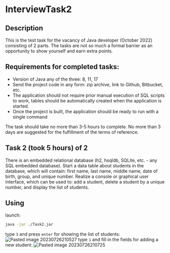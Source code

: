 # InterviewTask2
## Description
This is the test task for the vacancy of Java developer (October 2022) consisting of 2 parts.
The tasks are not so much a formal barrier as an opportunity to show yourself and earn extra points.

## Requirements for completed tasks:
  - Version of Java any of the three: 8, 11, 17
  - Send the project code in any form: zip archive, link to Github, Bitbucket, etc.
  - The application should not require prior manual execution of SQL scripts to work, tables should be automatically created when the application is started.
  - Once the project is built, the application should be ready to run with a single command

The task should take no more than 3-5 hours to complete.
No more than 3 days are suggested for the fulfillment of the terms of reference.

## Task 2 (took 5 hours) of 2
There is an embedded relational database (h2, hsqldb, SQLite, etc. - any SQL embedded database). Start a data table about students in the database, which will contain: first name, last name, middle name, date of birth, group, and unique number.
Realize a console or graphical user interface, which can be used to: add a student, delete a student by a unique number, and display the list of students.

## Using
launch:
```bash
java -jar ./Task2.jar
```
type `3` and press `enter` for showing the list of students:
![Pasted image 20230726210527](https://github.com/sanapad/InterviewTask2/assets/28278287/ffad6f00-7e4c-4ba6-9662-42753b2cd82c)
type `1` and fill in the fields for adding a new student:
![Pasted image 20230726210725](https://github.com/sanapad/InterviewTask2/assets/28278287/cc110472-9f34-4bca-94f3-c3227a370640)
